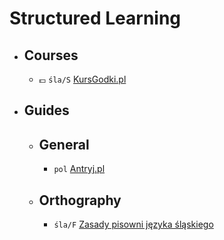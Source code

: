 # Structured Learning

- ## Courses

  - `💵` `śla/S` [KursGodki.pl](https://www.kursgodki.pl/)

- ## Guides

  - ## General

    - `pol` [Antryj.pl](https://www.antryj.pl/)

  - ## Orthography

    - `śla/F` [Zasady pisowni języka śląskiego](https://radaslonskigojynzyka.org/zasady-pisowni-jezyka-slaskiego/)

